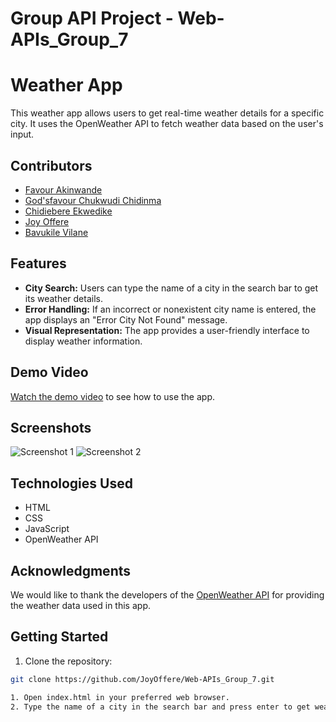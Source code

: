 # Group API Project - Web-APIs_Group_7

# Weather App

This weather app allows users to get real-time weather details for a specific city. It uses the OpenWeather API to fetch weather data based on the user's input.

## Contributors

- [Favour Akinwande](https://github.com/FavourAkinwande)
- [God'sfavour Chukwudi Chidinma](https://github.com/GChukwudi)
- [Chidiebere Ekwedike](https://github.com/cekwedike)
- [Joy Offere](https://github.com/JoyOffere)
- [Bavukile Vilane](https://github.com/bvilane)

## Features

- **City Search:** Users can type the name of a city in the search bar to get its weather details.
- **Error Handling:** If an incorrect or nonexistent city name is entered, the app displays an "Error City Not Found" message.
- **Visual Representation:** The app provides a user-friendly interface to display weather information.

## Demo Video

[Watch the demo video](link-to-demo-video) to see how to use the app.

## Screenshots

![Screenshot 1](link-to-screenshot-1)
![Screenshot 2](link-to-screenshot-2)

## Technologies Used

- HTML
- CSS
- JavaScript
- OpenWeather API

## Acknowledgments

We would like to thank the developers of the [OpenWeather API](https://openweathermap.org/) for providing the weather data used in this app.

## Getting Started

1. Clone the repository:

```bash
git clone https://github.com/JoyOffere/Web-APIs_Group_7.git

1. Open index.html in your preferred web browser.
2. Type the name of a city in the search bar and press enter to get weather details.
